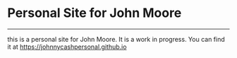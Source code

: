 # Personal Site for John Moore
----------------------------------

this is a personal site for John Moore. It is a work in progress. You can find it at https://johnnycashpersonal.github.io